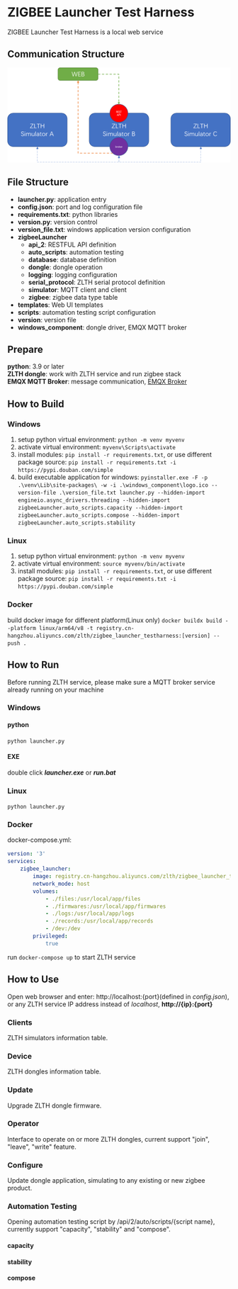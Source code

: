 # ZIGBEE Launcher Test Harness
ZIGBEE Launcher Test Harness is a local web service
## Communication Structure
![](/documents/ZLTH%20Communication%20Structure.png)
## File Structure
- **launcher.py**: application entry
- **config.json**: port and log configuration file
- **requirements.txt**: python libraries
- **version.py**: version control
- **version_file.txt**: windows application version configuration
- **zigbeeLauncher**
  - **api_2**: RESTFUL API definition
  - **auto_scripts**: automation testing
  - **database**: database definition
  - **dongle**: dongle operation
  - **logging**: logging configuration
  - **serial_protocol**: ZLTH serial protocol definition
  - **simulator**: MQTT client and client
  - **zigbee**: zigbee data type table
- **templates**: Web UI templates
- **scripts**: automation testing script configuration
- **version**: version file
- **windows_component**: dongle driver, EMQX MQTT broker

## Prepare
**python**: 3.9 or later\
**ZLTH dongle**: work with ZLTH service and run zigbee stack\
**EMQX MQTT Broker**: message communication, [EMQX Broker](https://www.emqx.io/downloads)
## How to Build
### Windows
1. setup python virtual environment: `python -m venv myvenv`
2. activate virtual environment: `myvenv\Scripts\activate`
3. install modules: `pip install -r requirements.txt`, or use different package source: `pip install -r requirements.txt -i https://pypi.douban.com/simple`
4. build executable application for windows:
`pyinstaller.exe -F -p .\venv\Lib\site-packages\ -w -i .\windows_component\logo.ico --version-file .\version_file.txt launcher.py --hidden-import engineio.async_drivers.threading --hidden-import zigbeeLauncher.auto_scripts.capacity --hidden-import zigbeeLauncher.auto_scripts.compose --hidden-import zigbeeLauncher.auto_scripts.stability
`
### Linux
1. setup python virtual environment: `python -m venv myvenv`
2. activate virtual environment: `source myvenv/bin/activate`
3. install modules: `pip install -r requirements.txt`, or use different package source: `pip install -r requirements.txt -i https://pypi.douban.com/simple`
### Docker
build docker image for different platform(Linux only)
`docker buildx build --platform linux/arm64/v8 -t registry.cn-hangzhou.aliyuncs.com/zlth/zigbee_launcher_testharness:[version] --push .`
## How to Run
Before running ZLTH service, please make sure a MQTT broker service already running on your machine
### Windows
#### python
`python launcher.py`
#### EXE
double click ***launcher.exe*** or ***run.bat***
### Linux
`python launcher.py`
### Docker
docker-compose.yml:
```yaml
version: '3'
services:
    zigbee_launcher:
        image: registry.cn-hangzhou.aliyuncs.com/zlth/zigbee_launcher_testharness
        network_mode: host
        volumes:
            - ./files:/usr/local/app/files
            - ./firmwares:/usr/local/app/firmwares
            - ./logs:/usr/local/app/logs
            - ./records:/usr/local/app/records
            - /dev:/dev
        privileged:
            true
```
run `docker-compose up` to start ZLTH service
## How to Use
Open web browser and enter: http://localhost:{port}(defined in *config.json*), or any ZLTH service IP address instead of *localhost*, **http://{ip}:{port}**
### Clients
ZLTH simulators information table.
### Device
ZLTH dongles information table.
### Update
Upgrade ZLTH dongle firmware.
### Operator
Interface to operate on or more ZLTH dongles, current support "join", "leave", "write" feature.
### Configure
Update dongle application, simulating to any existing or new zigbee product.
### Automation Testing
Opening automation testing script by /api/2/auto/scripts/{script name}, currently support "capacity", "stability" and "compose".
#### capacity
#### stability
#### compose
